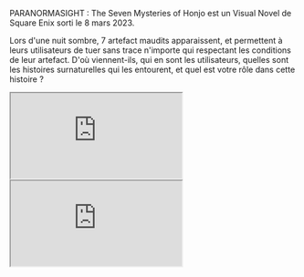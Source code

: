 PARANORMASIGHT : The Seven Mysteries of Honjo est un Visual Novel de Square Enix sorti le 8 mars 2023.

Lors d'une nuit sombre, 7 artefact maudits apparaissent, et permettent à leurs utilisateurs de tuer sans trace n'importe qui respectant les conditions de leur artefact. D'où viennent-ils, qui en sont les utilisateurs, quelles sont les histoires surnaturelles qui les entourent, et quel est votre rôle dans cette histoire ?



<iframe src="https://www.youtube.com/embed/fZH7TutdO9Y"></iframe>

<iframe src="https://store.steampowered.com/widget/2106840/"></iframe>

